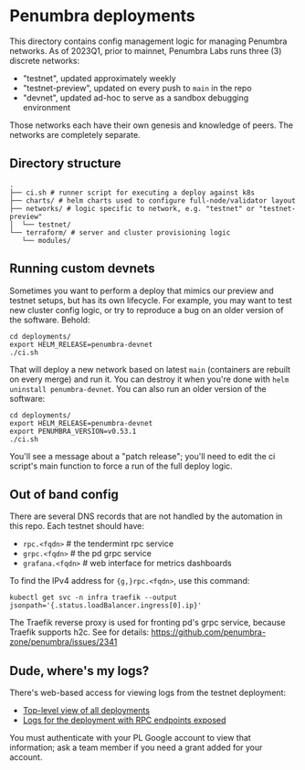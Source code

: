 # Penumbra deployments

This directory contains config management logic for managing
Penumbra networks. As of 2023Q1, prior to mainnet,
Penumbra Labs runs three (3) discrete networks:

  * "testnet", updated approximately weekly
  * "testnet-preview", updated on every push to `main` in the repo
  * "devnet", updated ad-hoc to serve as a sandbox debugging environment

Those networks each have their own genesis and knowledge of peers.
The networks are completely separate.

## Directory structure

```
.
├── ci.sh # runner script for executing a deploy against k8s
├── charts/ # helm charts used to configure full-node/validator layout
├── networks/ # logic specific to network, e.g. "testnet" or "testnet-preview"
│  └── testnet/
└── terraform/ # server and cluster provisioning logic
   └── modules/
```

## Running custom devnets

Sometimes you want to perform a deploy that mimics our preview and testnet setups,
but has its own lifecycle. For example, you may want to test new cluster config logic,
or try to reproduce a bug on an older version of the software. Behold:

```
cd deployments/
export HELM_RELEASE=penumbra-devnet
./ci.sh
```

That will deploy a new network based on latest `main` (containers are rebuilt on every merge)
and run it. You can destroy it when you're done with `helm uninstall penumbra-devnet`.
You can also run an older version of the software:

```
cd deployments/
export HELM_RELEASE=penumbra-devnet
export PENUMBRA_VERSION=v0.53.1
./ci.sh
```

You'll see a message about a "patch release"; you'll need to edit the ci script's main function to force
a run of the full deploy logic.

## Out of band config
There are several DNS records that are not handled
by the automation in this repo. Each testnet should have:

* `rpc.<fqdn>` # the tendermint rpc service
* `grpc.<fqdn>` # the pd grpc service
* `grafana.<fqdn>` # web interface for metrics dashboards

To find the IPv4 address for `{g,}rpc.<fqdn>`, use this command:

```
kubectl get svc -n infra traefik --output jsonpath='{.status.loadBalancer.ingress[0].ip}'
```

The Traefik reverse proxy is used for fronting pd's grpc service, because Traefik supports h2c.
See for details: https://github.com/penumbra-zone/penumbra/issues/2341

## Dude, where's my logs?

There's web-based access for viewing logs from the testnet deployment:

* [Top-level view of all deployments](https://console.cloud.google.com/kubernetes/workload/overview?project=penumbra-sl-testnet)
* [Logs for the deployment with RPC endpoints exposed](https://console.cloud.google.com/kubernetes/deployment/us-central1/testnet/default/penumbra-testnet-fn-0/logs?project=penumbra-sl-testnet)

You must authenticate with your PL Google account to view that information;
ask a team member if you need a grant added for your account.
